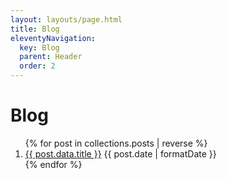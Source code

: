 ```yaml
---
layout: layouts/page.html
title: Blog
eleventyNavigation:
  key: Blog
  parent: Header
  order: 2
---
```


# Blog

<ol class="stack list">
{% for post in collections.posts | reverse %}
  <li>
    <a href="{{ post.url}}">{{ post.data.title }}</a>
    <time dateTime="{{ post.date | formatDate }}" >{{ post.date | formatDate }}</time>
  </li>
{% endfor %}
</ol>
